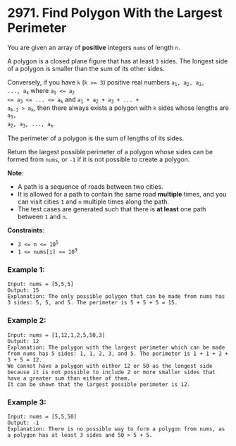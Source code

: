 # 2971. Find Polygon With the Largest Perimeter

You are given an array of **positive** integers `nums` of length `n`.

A polygon is a closed plane figure that has at least `3` sides. The longest side of a polygon is smaller than the sum of its other sides.

Conversely, if you have `k` (`k >= 3`) positive real numbers <code>a<sub>1</sub>, a<sub>2</sub>, a<sub>3</sub>, ..., a<sub>k</sub></code> where <code>a<sub>1</sub> <= a<sub>2</sub> <= a<sub>3</sub> <= ... <= a<sub>k</sub></code> and <code>a<sub>1</sub> + a<sub>2</sub> + a<sub>3</sub> + ... + a<sub>k-1</sub> > a<sub>k</sub></code>, then there always exists a polygon with `k` sides whose lengths are <code>a<sub>1</sub>, a<sub>2</sub>, a<sub>3</sub>, ..., a<sub>k</sub></code>.

The perimeter of a polygon is the sum of lengths of its sides.

Return the largest possible perimeter of a polygon whose sides can be formed from `nums`, or `-1` if it is not possible to create a polygon.

**Note**:
- A path is a sequence of roads between two cities.
- It is allowed for a path to contain the same road **multiple** times, and you can visit cities `1` and `n` multiple times along the path.
- The test cases are generated such that there is **at least** one path between `1` and `n`.

**Constraints**:
- <code>3 <= n <= 10<sup>5</sup></code>
- <code>1 <= nums[i] <= 10<sup>9</sup></code>

### Example 1:
```
Input: nums = [5,5,5]
Output: 15
Explanation: The only possible polygon that can be made from nums has 3 sides: 5, 5, and 5. The perimeter is 5 + 5 + 5 = 15.
```

### Example 2:
```
Input: nums = [1,12,1,2,5,50,3]
Output: 12
Explanation: The polygon with the largest perimeter which can be made from nums has 5 sides: 1, 1, 2, 3, and 5. The perimeter is 1 + 1 + 2 + 3 + 5 = 12.
We cannot have a polygon with either 12 or 50 as the longest side because it is not possible to include 2 or more smaller sides that have a greater sum than either of them.
It can be shown that the largest possible perimeter is 12.
```


### Example 3:
```
Input: nums = [5,5,50]
Output: -1
Explanation: There is no possible way to form a polygon from nums, as a polygon has at least 3 sides and 50 > 5 + 5.
```
